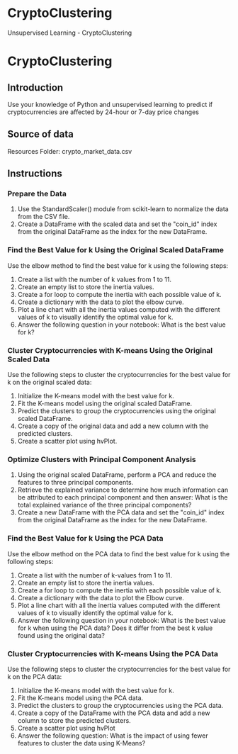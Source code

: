 # CryptoClustering
Unsupervised Learning - CryptoClustering


# CryptoClustering

## Introduction
Use your knowledge of Python and unsupervised learning to predict if cryptocurrencies are affected by 24-hour or 7-day price changes

## Source of data
Resources Folder: crypto_market_data.csv

## Instructions

### Prepare the Data
1. Use the StandardScaler() module from scikit-learn to normalize the data from the CSV file.
2. Create a DataFrame with the scaled data and set the "coin_id" index from the original DataFrame as the index for the new DataFrame.

### Find the Best Value for k Using the Original Scaled DataFrame
Use the elbow method to find the best value for k using the following steps:

1. Create a list with the number of k values from 1 to 11.
2. Create an empty list to store the inertia values.
3. Create a for loop to compute the inertia with each possible value of k.
4. Create a dictionary with the data to plot the elbow curve.
5. Plot a line chart with all the inertia values computed with the different values of k to visually identify the optimal value for k.
6. Answer the following question in your notebook: What is the best value for k?

### Cluster Cryptocurrencies with K-means Using the Original Scaled Data
Use the following steps to cluster the cryptocurrencies for the best value for k on the original scaled data:

1. Initialize the K-means model with the best value for k.
2. Fit the K-means model using the original scaled DataFrame.
3. Predict the clusters to group the cryptocurrencies using the original scaled DataFrame.
4. Create a copy of the original data and add a new column with the predicted clusters.
5. Create a scatter plot using hvPlot.

### Optimize Clusters with Principal Component Analysis
1. Using the original scaled DataFrame, perform a PCA and reduce the features to three principal components.
2. Retrieve the explained variance to determine how much information can be attributed to each principal component and then answer:
    What is the total explained variance of the three principal components?
3. Create a new DataFrame with the PCA data and set the "coin_id" index from the original DataFrame as the index for the new DataFrame.

### Find the Best Value for k Using the PCA Data
Use the elbow method on the PCA data to find the best value for k using the following steps:

1. Create a list with the number of k-values from 1 to 11.
2. Create an empty list to store the inertia values.
3. Create a for loop to compute the inertia with each possible value of k.
4. Create a dictionary with the data to plot the Elbow curve.
5. Plot a line chart with all the inertia values computed with the different values of k to visually identify the optimal value for k.
6. Answer the following question in your notebook:
    What is the best value for k when using the PCA data?
    Does it differ from the best k value found using the original data?

### Cluster Cryptocurrencies with K-means Using the PCA Data
Use the following steps to cluster the cryptocurrencies for the best value for k on the PCA data:

1. Initialize the K-means model with the best value for k.
2. Fit the K-means model using the PCA data.
3. Predict the clusters to group the cryptocurrencies using the PCA data.
4. Create a copy of the DataFrame with the PCA data and add a new column to store the predicted clusters.
5. Create a scatter plot using hvPlot
6. Answer the following question:
    What is the impact of using fewer features to cluster the data using K-Means?